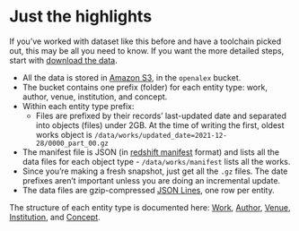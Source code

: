 # Just the highlights

If you’ve worked with dataset like this before and have a toolchain picked out, this may be all you need to know. If you want the more detailed steps, start with [download the data](download-to-your-machine.md).

* All the data is stored in [Amazon S3](https://aws.amazon.com/s3/), in the `openalex` bucket.
* The bucket contains one prefix (folder) for each entity type: work, author, venue, institution, and concept.
* Within each entity type prefix:
  * Files are prefixed by their records’ last-updated date and separated into objects (files) under 2GB. At the time of writing the first, oldest works object is `/data/works/updated_date=2021-12-28/0000_part_00.gz`
* The manifest file is JSON (in [redshift manifest](https://docs.aws.amazon.com/redshift/latest/dg/loading-data-files-using-manifest.html) format) and lists all the data files for each object type - `/data/works/manifest` lists all the works.
* Since you’re making a fresh snapshot, just get all the `.gz` files. The date prefixes aren’t important unless you are doing an incremental update.
* The data files are gzip-compressed [JSON Lines](https://jsonlines.org), one row per entity.

The structure of each entity type is documented here: [Work](../about-the-data/work.md), [Author](../about-the-data/author.md), [Venue](../about-the-data/venue.md), [Institution](../about-the-data/institution.md), and [Concept](../about-the-data/concept.md).
